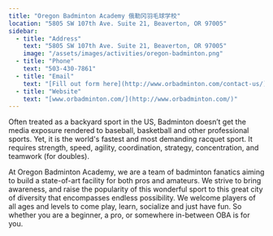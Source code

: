 ```yaml
---
title: "Oregon Badminton Academy 俄勒冈羽毛球学校"
location: "5805 SW 107th Ave. Suite 21, Beaverton, OR 97005"
sidebar:
  - title: "Address"
    text: "5805 SW 107th Ave. Suite 21, Beaverton, OR 97005"
    image: "/assets/images/activities/oregon-badminton.png"
  - title: "Phone"
    text: "503-430-7861"
  - title: "Email"
    text: "[Fill out form here](http://www.orbadminton.com/contact-us/)"
  - title: "Website"
    text: "[www.orbadminton.com/](http://www.orbadminton.com/)"
---
```


Often treated as a backyard sport in the US, Badminton doesn’t get the media exposure rendered to baseball, basketball and other professional sports. Yet, it is the world's fastest and most demanding racquet sport. It requires strength, speed, agility, coordination, strategy, concentration, and teamwork (for doubles).

At Oregon Badminton Academy, we are a team of badminton fanatics aiming to build a state-of-art facility for both pros and amateurs. We strive to bring awareness, and raise the popularity of this wonderful sport to this great city of diversity that encompasses endless possibility. We welcome players of all ages and levels to come play, learn, socialize and just have fun. So whether you are a beginner, a pro, or somewhere in-between OBA is for you.

